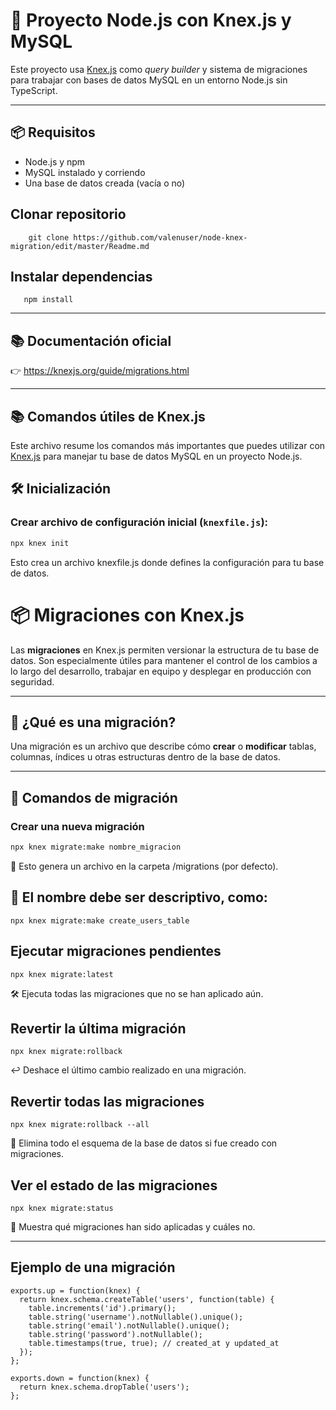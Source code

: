 # 🚀 Proyecto Node.js con Knex.js y MySQL

Este proyecto usa [Knex.js](https://knexjs.org/) como *query builder* y sistema de migraciones para trabajar con bases de datos MySQL en un entorno Node.js sin TypeScript.

---

## 📦 Requisitos

- Node.js y npm
- MySQL instalado y corriendo
- Una base de datos creada (vacía o no)


## Clonar repositorio

```
    git clone https://github.com/valenuser/node-knex-migration/edit/master/Readme.md
```
## Instalar dependencias

```
   npm install
```
---
## 📚 Documentación oficial

👉 https://knexjs.org/guide/migrations.html

---

## 📚 Comandos útiles de Knex.js

Este archivo resume los comandos más importantes que puedes utilizar con [Knex.js](https://knexjs.org/) para manejar tu base de datos MySQL en un proyecto Node.js.

## 🛠️ Inicialización

### Crear archivo de configuración inicial (`knexfile.js`):

```bash
npx knex init
```
Esto crea un archivo knexfile.js donde defines la configuración para tu base de datos.

# 📦 Migraciones con Knex.js

Las **migraciones** en Knex.js permiten versionar la estructura de tu base de datos. Son especialmente útiles para mantener el control de los cambios a lo largo del desarrollo, trabajar en equipo y desplegar en producción con seguridad.

---

## 🧱 ¿Qué es una migración?

Una migración es un archivo que describe cómo **crear** o **modificar** tablas, columnas, índices u otras estructuras dentro de la base de datos.

---

## 🚀 Comandos de migración

### Crear una nueva migración

```bash
npx knex migrate:make nombre_migracion

```
📁 Esto genera un archivo en la carpeta /migrations (por defecto).

## 📌 El nombre debe ser descriptivo, como:

```
npx knex migrate:make create_users_table
```
## Ejecutar migraciones pendientes
```
npx knex migrate:latest
```

🛠 Ejecuta todas las migraciones que no se han aplicado aún.


## Revertir la última migración
```
npx knex migrate:rollback
```
↩ Deshace el último cambio realizado en una migración.

## Revertir todas las migraciones
```
npx knex migrate:rollback --all
```
🧨 Elimina todo el esquema de la base de datos si fue creado con migraciones.


## Ver el estado de las migraciones
```
npx knex migrate:status
```
👀 Muestra qué migraciones han sido aplicadas y cuáles no.


---
## Ejemplo de una migración

```
exports.up = function(knex) {
  return knex.schema.createTable('users', function(table) {
    table.increments('id').primary();
    table.string('username').notNullable().unique();
    table.string('email').notNullable().unique();
    table.string('password').notNullable();
    table.timestamps(true, true); // created_at y updated_at
  });
};

exports.down = function(knex) {
  return knex.schema.dropTable('users');
};
```
